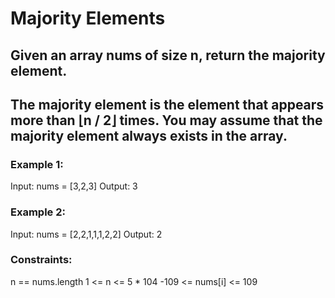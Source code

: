 # Majority Elements

## Given an array nums of size n, return the majority element.

## The majority element is the element that appears more than ⌊n / 2⌋ times. You may assume that the majority element always exists in the array.

### Example 1:

Input: nums = [3,2,3]
Output: 3

### Example 2:

Input: nums = [2,2,1,1,1,2,2]
Output: 2

### Constraints:

n == nums.length
1 <= n <= 5 \* 104
-109 <= nums[i] <= 109
